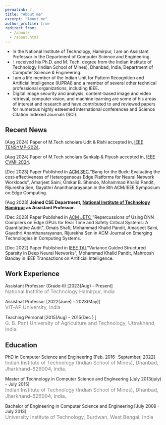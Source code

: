 ```yaml
---
permalink: /
title: "About me"
excerpt: "About me"
author_profile: true
redirect_from: 
  - /about/
  - /about.html
---
```

<!--
#<p align="center"> 
#  <img src="https://github.com/mallick007/ajaymallick.github.io/.github.io/tree/master/images/GitHub Profile.jpeg" alt="Photo" style="width: 250px;"/> 
#</p> -->

<!-- {% assign join_date = "22 July 2017"|date: "%m %Y" %}	
{% assign years = 'now'| minus : join_date  %} -->
* In the National Institute of Technology, Hamirpur, I am an Assistant Professor in the Department of Computer Science and Engineering.
* I  received his Ph.D. and M. Tech. degree from the Indian Institute of Technology (Indian School of Mines), Dhanbad, India, Department of Computer Science & Engineering.
* I am a life member of the Indian Unit for Pattern Recognition and Artificial Intelligence (IUPRAI) and a member of several other technical professional organizations, including IEEE.
*  Digital image security and analysis, content-based image and video retrieval, computer vision, and machine learning are some of his areas of interest and research and have contributed to and reviewed papers for numerous highly esteemed international conferences and Science Citation Indexed Journals (SCI).

## Recent News
<p class="common_list bullet_list edu_list">[Aug 2024] Paper of M.Tech scholars Udit & Rishi accepted in, <a href="https://ieeedelhi-tensymp2024.org/"> IEEE TENSYMP-2024</a>.</p>
<p class="common_list bullet_list edu_list">[Aug 2024] Paper of M.Tech scholars Sankalp & Piyush accepted in, <a href="https://cvmi2024.iiita.ac.in/"> IEEE CVMI-2024</a>.</p>
<p class="common_list bullet_list edu_list">[Dec 2023] Paper Published in <a href="https://ieeexplore.ieee.org/abstract/document/10419280"> ACM SEC </a> "Bang for the Buck: Evaluating the cost-effectiveness of Heterogeneous Edge Platforms for Neural Network Workloads", Amarjeet Saini, Omkar B. Shende, Mohammad Khalid Pandit, Rijurekha Sen, Gayathri Ananthanarayanan in the 8th ACM/IEEE Symposium on Edge Computing.
</p>
<p class="common_list bullet_list edu_list">[Aug 2023] <b>Joined CSE Department, <a href="https://nith.ac.in"> National Institute of Technology Hamirpur</a> as Assistant Professor.</b></p>
<p class="common_list bullet_list edu_list">[Dec 2023] Paper Published in <a href="https://dl.acm.org/doi/full/10.1145/3611016"> ACM JETC </a> "Repercussions of Using DNN Compilers on Edge GPUs for Real Time and Safety Critical Systems: A Quantitative Audit", Omais Shafi, Mohammad Khalid Pandit, Amarjeet Saini, Gayathri Ananthanarayanan, Rijurekha Sen in ACM Journal on Emerging Technologies in Computing Systems.</p>
<p class="common_list bullet_list edu_list">[Dec 2022] Paper Published in <a href="https://ieeexplore.ieee.org/abstract/document/9947280"> IEEE TAI </a> "Variance Guided Structured Sparsity in Deep Neural Networks", Mohammad Khalid Pandit, Mahroosh Banday in IEEE Transactions on Artificial Intelligence.</p>

## Work Experience
<p class="common_list bullet_list edu_list"> Assistant Professor (Grade-II) [2023(Aug) - Present]
<br><font size="3" color="gray"> National Institite of Technology Hamirpur, India</font>
</p>
<p class="common_list bullet_list edu_list"> Assistnat Professor [2022(June) - 2023(May)]
<br><font size="3" color="gray"> VIT-AP University, India</font>
</p>
<p class="common_list bullet_list edu_list"> Teaching Personal [2015(Aug) - 2015(Dec ) ]
<br><font size="3" color="gray">G. B. Pant University of Agriculture and Technology, Uttrakhand, India</font>
</p>


## Education

<p class="common_list bullet_list edu_list"> PhD in Computer Science and Engineering  [Feb. 2016- September, 2022]
<br><font size="3" color="gray"> Indian Institute of Technology (Indian School of Mines), Dhanbad, Jharkhand-826004, India.</font>
</p>
<p class="common_list bullet_list edu_list"> Master of Technology in Computer Science and Engineering [July 2013(july) - July 2015]
<br><font size="3" color="gray"> Indian Institute of Technology (Indian School of Mines), Dhanbad, Jharkhand-826004, India.</font>
</p>
<p class="common_list bullet_list edu_list"> Bachelor of Engineering in Computer Science and Engineering [July 2009 - July 2013]
<br><font size="3" color="gray"> University Institute of Technology, Burdwan, West Bengal, India</font>
</p>




